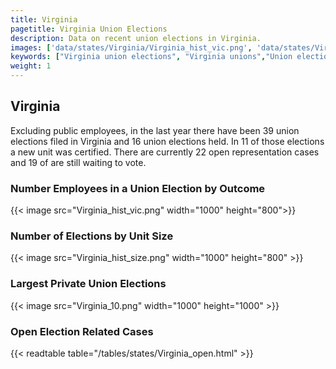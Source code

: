 ```yaml
---
title: Virginia
pagetitle: Virginia Union Elections
description: Data on recent union elections in Virginia.
images: ['data/states/Virginia/Virginia_hist_vic.png', 'data/states/Virginia/Virginia_hist_size.png', 'data/states/Virginia/Virginia_10.png']
keywords: ["Virginia union elections", "Virginia unions","Union elections"]
weight: 1
---
```

##  Virginia

Excluding public employees, in the last year there have been 39 union elections filed in Virginia and 16 union elections held. In 11 of those elections a new unit was certified. There are currently 22 open representation cases and 19 of are still waiting to vote.

### Number Employees in a Union Election by Outcome
{{< image src="Virginia_hist_vic.png" width="1000" height="800">}}

### Number of Elections by Unit Size
{{< image src="Virginia_hist_size.png" width="1000" height="800" >}}

### Largest Private Union Elections
{{< image src="Virginia_10.png" width="1000" height="1000"  >}}

### Open Election Related Cases
{{< readtable table="/tables/states/Virginia_open.html" >}}

